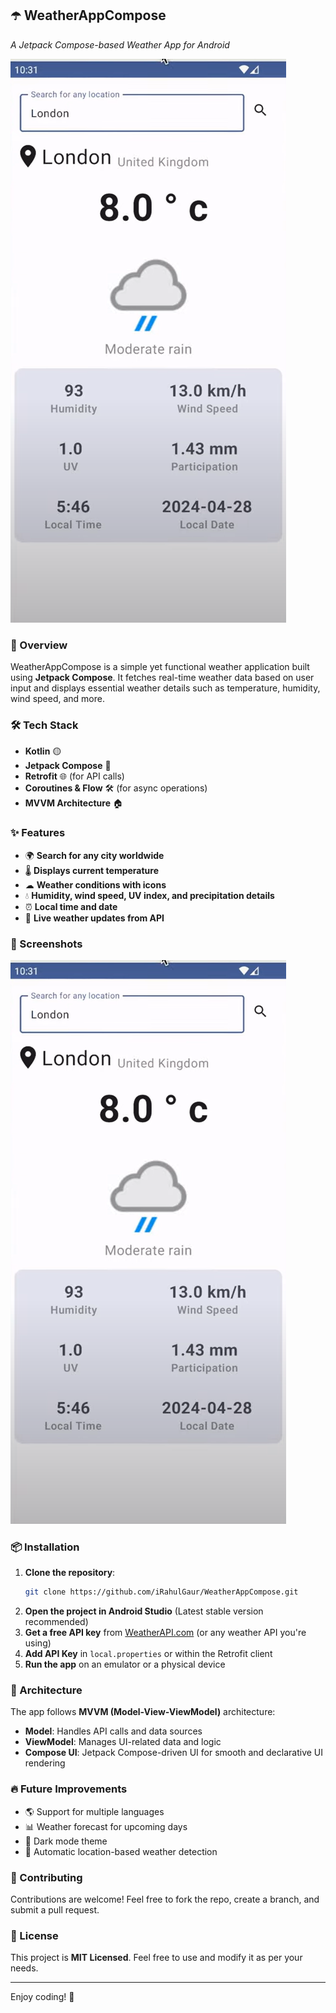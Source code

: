 ## ☂️ WeatherAppCompose
*A Jetpack Compose-based Weather App for Android*

![WeatherApp Screenshot](image.png)

### 📌 Overview
WeatherAppCompose is a simple yet functional weather application built using **Jetpack Compose**. It fetches real-time weather data based on user input and displays essential weather details such as temperature, humidity, wind speed, and more.

### 🛠 Tech Stack
- **Kotlin** 🟡
- **Jetpack Compose** 📱
- **Retrofit** 🌐 (for API calls)
- **Coroutines & Flow** 🛠 (for async operations)
- **MVVM Architecture** 🏠

### ✨ Features
- 🌍 **Search for any city worldwide**
- 🌡 **Displays current temperature**
- ☁ **Weather conditions with icons**
- 💧 **Humidity, wind speed, UV index, and precipitation details**
- ⏰ **Local time and date**
- 🔄 **Live weather updates from API**

### 📸 Screenshots
![WeatherApp Screenshot](image.png)

### 📦 Installation
1. **Clone the repository**:
   ```bash
   git clone https://github.com/iRahulGaur/WeatherAppCompose.git
   ```
2. **Open the project in Android Studio** (Latest stable version recommended)
3. **Get a free API key** from [WeatherAPI.com](https://www.weatherapi.com/) (or any weather API you're using)
4. **Add API Key** in `local.properties` or within the Retrofit client
5. **Run the app** on an emulator or a physical device

### 🏰 Architecture
The app follows **MVVM (Model-View-ViewModel)** architecture:
- **Model**: Handles API calls and data sources
- **ViewModel**: Manages UI-related data and logic
- **Compose UI**: Jetpack Compose-driven UI for smooth and declarative UI rendering

### 🔥 Future Improvements
- 🌎 Support for multiple languages
- 📊 Weather forecast for upcoming days
- 🌃 Dark mode theme
- 📍 Automatic location-based weather detection

### 🤝 Contributing
Contributions are welcome! Feel free to fork the repo, create a branch, and submit a pull request.

### 🐝 License
This project is **MIT Licensed**. Feel free to use and modify it as per your needs.

---

Enjoy coding! 🚀
